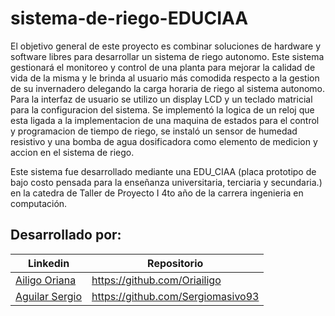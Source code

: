 # sistema-de-riego-EDUCIAA

El objetivo general de este proyecto es combinar soluciones de hardware y software libres para desarrollar un sistema de riego autonomo.
Este sistema gestionará el monitoreo y control de una planta para mejorar la calidad de vida de la misma y le brinda al usuario más comodida
respecto a la gestion de su invernadero delegando la carga horaria de riego al sistema autonomo.
Para la interfaz de usuario se utilizo un display LCD y un teclado matricial para la configuracion del sistema.
Se implementó la logica de un reloj que esta ligada a la implementacion de una maquina de estados para el control y programacion de tiempo de riego,
se instaló un sensor de humedad resistivo y una bomba de agua dosificadora como elemento de medicion y accion en el sistema de riego.

Este sistema fue desarrollado mediante una EDU_CIAA (placa prototipo de bajo costo pensada para la enseñanza universitaria, terciaria y secundaria.) 
en la catedra de Taller de Proyecto I 4to año de la carrera ingenieria en computación.

## Desarrollado por:

| Linkedin | Repositorio |
| ------ | ------ |
| [Ailigo Oriana](https://www.linkedin.com/in/oriana-ailigo-80a2701a0/) | https://github.com/Oriailigo |
| [Aguilar Sergio](https://www.linkedin.com/in/sergioaguilarsoria/) | https://github.com/Sergiomasivo93 |
